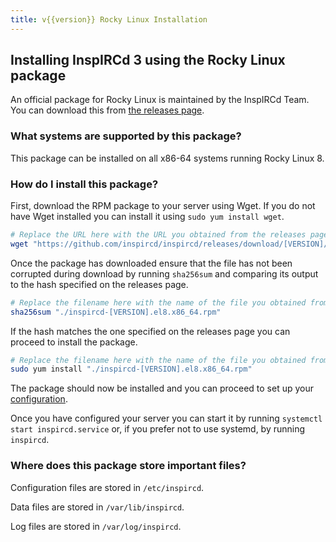 ```yaml
---
title: v{{version}} Rocky Linux Installation
---
```


## Installing InspIRCd 3 using the Rocky Linux package

An official package for Rocky Linux is maintained by the InspIRCd Team. You can download this from [the releases page](https://github.com/inspircd/inspircd/releases/latest).

### What systems are supported by this package?

This package can be installed on all x86-64 systems running Rocky Linux 8.

### How do I install this package?

First, download the RPM package to your server using Wget. If you do not have Wget installed you can install it using `sudo yum install wget`.

```sh
# Replace the URL here with the URL you obtained from the releases page.
wget "https://github.com/inspircd/inspircd/releases/download/[VERSION]/inspircd-[VERSION].el8.x86_64.rpm"
```

Once the package has downloaded ensure that the file has not been corrupted during download by running `sha256sum` and comparing its output to the hash specified on the releases page.

```sh
# Replace the filename here with the name of the file you obtained from the releases page.
sha256sum "./inspircd-[VERSION].el8.x86_64.rpm"
```

If the hash matches the one specified on the releases page you can proceed to install the package.

```sh
# Replace the filename here with the name of the file you obtained from the releases page.
sudo yum install "./inspircd-[VERSION].el8.x86_64.rpm"
```

The package should now be installed and you can proceed to set up your [configuration](/3/configuration).

Once you have configured your server you can start it by running `systemctl start inspircd.service` or, if you prefer not to use systemd, by running `inspircd`.

### Where does this package store important files?

Configuration files are stored in `/etc/inspircd`.

Data files are stored in `/var/lib/inspircd`.

Log files are stored in `/var/log/inspircd`.
